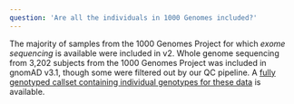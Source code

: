 ```yaml
---
question: 'Are all the individuals in 1000 Genomes included?'
---
```


The majority of samples from the 1000 Genomes Project for which *exome sequencing* is available were included in v2. Whole genome sequencing from 3,202 subjects from the 1000 Genomes Project was included in gnomAD v3.1, though some were filtered out by our QC pipeline. A [fully genotyped callset containing individual genotypes for these data](/downloads#v3-hgdp-1kg) is available.
